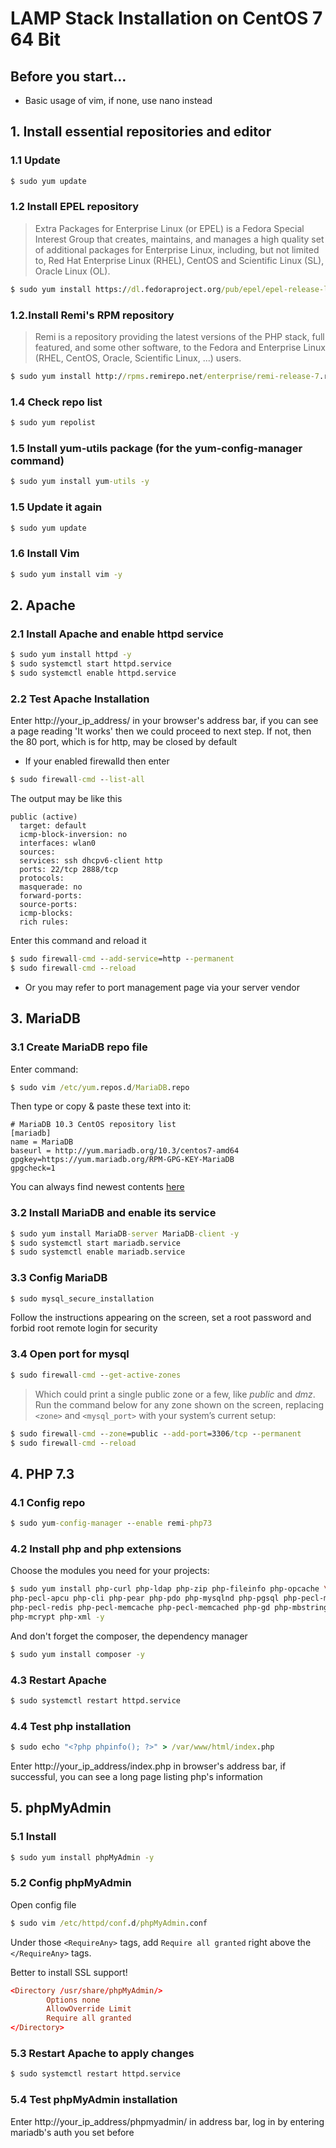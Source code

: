 # LAMP Stack Installation on CentOS 7 64 Bit

## Before you start...

* Basic usage of vim, if none, use nano instead

## 1. Install essential repositories and editor

### 1.1 Update

```cmd
$ sudo yum update
```

### 1.2 Install EPEL repository

> Extra Packages for Enterprise Linux (or EPEL) is a Fedora Special
> Interest Group that creates, maintains, and manages a high quality 
>set of additional packages for Enterprise Linux, including, but not 
>limited to, Red Hat Enterprise Linux (RHEL), CentOS and Scientific 
>Linux (SL), Oracle Linux (OL).

```cmd
$ sudo yum install https://dl.fedoraproject.org/pub/epel/epel-release-latest-7.noarch.rpm
```

### 1.2.Install Remi's RPM repository

> Remi is a repository providing the latest versions of the PHP stack, 
>full featured, and some other software, to the Fedora and Enterprise 
>Linux (RHEL, CentOS, Oracle, Scientific Linux, ...) users.

```cmd
$ sudo yum install http://rpms.remirepo.net/enterprise/remi-release-7.rpm
```

### 1.4 Check repo list

```cmd
$ sudo yum repolist
```

### 1.5 Install yum-utils package (for the yum-config-manager command)

```cmd
$ sudo yum install yum-utils -y
```

### 1.5 Update it again

```cmd
$ sudo yum update
```

### 1.6 Install Vim

```cmd
$ sudo yum install vim -y
```

## 2. Apache

### 2.1 Install Apache and enable httpd service

```cmd
$ sudo yum install httpd -y
$ sudo systemctl start httpd.service
$ sudo systemctl enable httpd.service
```

### 2.2 Test Apache Installation

Enter http://your_ip_address/ in your browser's address bar, if you can 
see a page reading 'It works' then we could proceed to next step. If not, 
then the 80 port, which is for http, may be closed by default

* If your enabled firewalld then enter

```cmd
$ sudo firewall-cmd --list-all
```

The output may be like this

```output
public (active)
  target: default
  icmp-block-inversion: no
  interfaces: wlan0
  sources:
  services: ssh dhcpv6-client http
  ports: 22/tcp 2888/tcp
  protocols:
  masquerade: no
  forward-ports:
  source-ports:
  icmp-blocks:
  rich rules:
```

Enter this command and reload it

```cmd
$ sudo firewall-cmd --add-service=http --permanent
$ sudo firewall-cmd --reload
```

* Or you may refer to port management page via your server vendor

## 3. MariaDB

### 3.1 Create MariaDB repo file

Enter command:

```cmd
$ sudo vim /etc/yum.repos.d/MariaDB.repo
```

Then type or copy & paste these text into it:

```text
# MariaDB 10.3 CentOS repository list
[mariadb]
name = MariaDB
baseurl = http://yum.mariadb.org/10.3/centos7-amd64
gpgkey=https://yum.mariadb.org/RPM-GPG-KEY-MariaDB
gpgcheck=1
```

You can always find newest contents [here](https://downloads.mariadb.org/mariadb/repositories)

### 3.2 Install MariaDB and enable its service

```cmd
$ sudo yum install MariaDB-server MariaDB-client -y
$ sudo systemctl start mariadb.service
$ sudo systemctl enable mariadb.service
```

### 3.3 Config MariaDB

```cmd
$ sudo mysql_secure_installation
```

Follow the instructions appearing on the screen, set a root password 
and forbid root remote login for security

### 3.4 Open port for mysql

```cmd
$ sudo firewall-cmd --get-active-zones
```

> Which could print a single public zone or a few, like *public* and 
>*dmz*. Run the command below for any zone shown on the screen, replacing 
>`<zone>` and `<mysql_port>` with your system’s current setup:

```cmd
$ sudo firewall-cmd --zone=public --add-port=3306/tcp --permanent
$ sudo firewall-cmd --reload
```

## 4. PHP 7.3

### 4.1 Config repo

```cmd
$ sudo yum-config-manager --enable remi-php73
```

### 4.2 Install php and php extensions

Choose the modules you need for your projects:

```bash
$ sudo yum install php-curl php-ldap php-zip php-fileinfo php-opcache \
php-pecl-apcu php-cli php-pear php-pdo php-mysqlnd php-pgsql php-pecl-mongodb \
php-pecl-redis php-pecl-memcache php-pecl-memcached php-gd php-mbstring \
php-mcrypt php-xml -y
```

And don't forget the composer, the dependency manager

```bash
$ sudo yum install composer -y
```

### 4.3 Restart Apache

```cmd
$ sudo systemctl restart httpd.service
```

### 4.4 Test php installation

```cmd
$ sudo echo "<?php phpinfo(); ?>" > /var/www/html/index.php
```

Enter http://your_ip_address/index.php in browser's address bar, if 
successful, you can see a long page listing php's information

## 5. phpMyAdmin

### 5.1 Install

```cmd
$ sudo yum install phpMyAdmin -y
```

### 5.2 Config phpMyAdmin

Open config file

```cmd
$ sudo vim /etc/httpd/conf.d/phpMyAdmin.conf
```
Under those `<RequireAny>` tags, add `Require all granted` right above the
`</RequireAny>` tags.

Better to install SSL support!

```conf
<Directory /usr/share/phpMyAdmin/>
        Options none
        AllowOverride Limit
        Require all granted
</Directory>
```
### 5.3 Restart Apache to apply changes

```cmd
$ sudo systemctl restart httpd.service
```

### 5.4 Test phpMyAdmin installation

Enter http://your_ip_address/phpmyadmin/ in address bar, log in by 
entering mariadb's auth you set before
